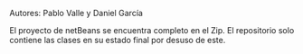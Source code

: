 Autores:
Pablo Valle y Daniel García

El proyecto de netBeans se encuentra completo en el Zip.
El repositorio solo contiene las clases en su estado final por desuso de este.
